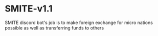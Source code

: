 # SMITE-v1.1
SMITE discord bot's job is to make foreign exchange for micro nations possible as well as transferring funds to others

